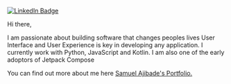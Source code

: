 [![LinkedIn Badge](https://img.shields.io/badge/LinkedIn-Profile-informational?style=flat&logo=linkedin&logoColor=white&color=0D76A8)](https://www.linkedin.com/in/AjibsBaba)

Hi there,

I am passionate about building software that changes peoples lives User Interface and User Experience is key in developing any application. I currently work with Python, JavaScript and Kotlin. I am also one of the early adoptors of Jetpack Compose

You can find out more about me here [Samuel Ajibade's Portfolio.](https://ajibsbaba.com/)
